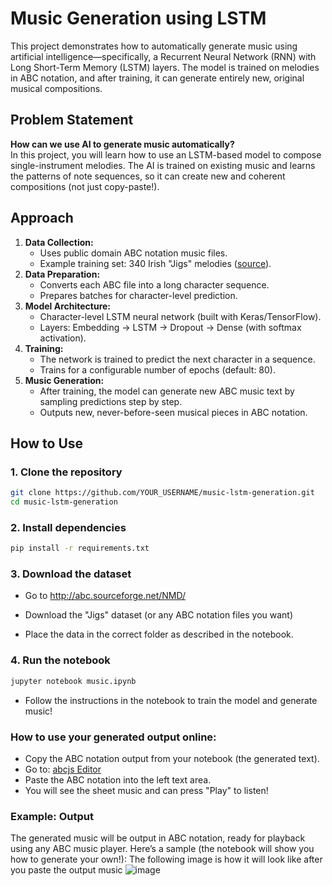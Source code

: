 # Music Generation using LSTM 

This project demonstrates how to automatically generate music using artificial intelligence—specifically, a Recurrent Neural Network (RNN) with Long Short-Term Memory (LSTM) layers. The model is trained on melodies in ABC notation, and after training, it can generate entirely new, original musical compositions.

## Problem Statement

**How can we use AI to generate music automatically?**  
In this project, you will learn how to use an LSTM-based model to compose single-instrument melodies. The AI is trained on existing music and learns the patterns of note sequences, so it can create new and coherent compositions (not just copy-paste!).

## Approach

1. **Data Collection:**  
   - Uses public domain ABC notation music files.  
   - Example training set: 340 Irish "Jigs" melodies ([source](http://abc.sourceforge.net/NMD/)).
2. **Data Preparation:**  
   - Converts each ABC file into a long character sequence.
   - Prepares batches for character-level prediction.
3. **Model Architecture:**  
   - Character-level LSTM neural network (built with Keras/TensorFlow).
   - Layers: Embedding → LSTM → Dropout → Dense (with softmax activation).
4. **Training:**  
   - The network is trained to predict the next character in a sequence.
   - Trains for a configurable number of epochs (default: 80).
5. **Music Generation:**  
   - After training, the model can generate new ABC music text by sampling predictions step by step.
   - Outputs new, never-before-seen musical pieces in ABC notation.

## How to Use

### 1. Clone the repository

```bash
git clone https://github.com/YOUR_USERNAME/music-lstm-generation.git
cd music-lstm-generation
```
### 2. Install dependencies

```bash
pip install -r requirements.txt
```

### 3. Download the dataset
 - Go to http://abc.sourceforge.net/NMD/

 - Download the "Jigs" dataset (or any ABC notation files you want)

 - Place the data in the correct folder as described in the notebook.

### 4. Run the notebook
```bash
jupyter notebook music.ipynb
```
 - Follow the instructions in the notebook to train the model and generate music!

### How to use your generated output online:
- Copy the ABC notation output from your notebook (the generated text).
- Go to: [abcjs Editor](https://www.abcjs.net/abcjs-editor.html)
- Paste the ABC notation into the left text area.
- You will see the sheet music and can press "Play" to listen!

### Example: Output
The generated music will be output in ABC notation, ready for playback using any ABC music player. Here’s a sample (the notebook will show you how to generate your own!):
The following image is how it will look like after you paste the output music
   ![image](https://github.com/user-attachments/assets/1bfa4a55-6f8b-4639-a220-01afa935e519)
